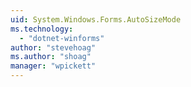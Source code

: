 ```yaml
---
uid: System.Windows.Forms.AutoSizeMode
ms.technology: 
  - "dotnet-winforms"
author: "stevehoag"
ms.author: "shoag"
manager: "wpickett"
---
```

